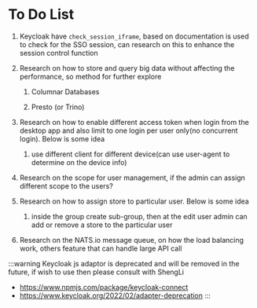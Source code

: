 # To Do List

1. Keycloak have `check_session_iframe`, based on documentation is used to check for the SSO session, can research on this to enhance the session control function

2. Research on how to store and query big data without affecting the performance, so method for further explore

    1. Columnar Databases

    2. Presto (or Trino)

3. Research on how to enable different access token when login from the desktop app and also limit to one login per user only(no concurrent login). Below is some idea

    1. use different client for different device(can use user-agent to determine on the device info)

4. Research on the scope for user management, if the admin can assign different scope to the users? 

5. Research on how to assign store to particular user. Below is some idea

    1. inside the group create sub-group, then at the edit user admin can add or remove a store to the particular user

6. Research on the NATS.io message queue, on how the load balancing work, others feature that can handle large API call



:::warning
Keycloak js adaptor is deprecated and will be removed in the future, if wish to use then please consult with ShengLi 
- https://www.npmjs.com/package/keycloak-connect
- https://www.keycloak.org/2022/02/adapter-deprecation
:::

